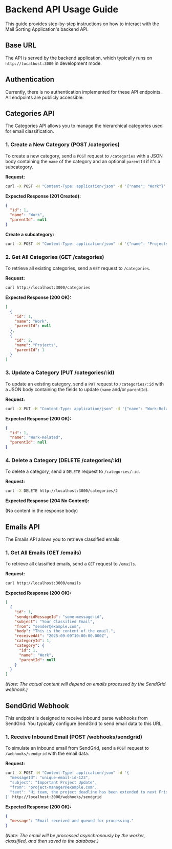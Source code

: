 # Backend API Usage Guide

This guide provides step-by-step instructions on how to interact with the Mail Sorting Application's backend API.

## Base URL

The API is served by the backend application, which typically runs on `http://localhost:3000` in development mode.

## Authentication

Currently, there is no authentication implemented for these API endpoints. All endpoints are publicly accessible.

## Categories API

The Categories API allows you to manage the hierarchical categories used for email classification.

### 1. Create a New Category (POST /categories)

To create a new category, send a `POST` request to `/categories` with a JSON body containing the `name` of the category and an optional `parentId` if it's a subcategory.

**Request:**

```bash
curl -X POST -H "Content-Type: application/json" -d '{"name": "Work"}' http://localhost:3000/categories
```

**Expected Response (201 Created):**

```json
{
  "id": 1,
  "name": "Work",
  "parentId": null
}
```

**Create a subcategory:**

```bash
curl -X POST -H "Content-Type: application/json" -d '{"name": "Projects", "parentId": 1}' http://localhost:3000/categories
```

### 2. Get All Categories (GET /categories)

To retrieve all existing categories, send a `GET` request to `/categories`.

**Request:**

```bash
curl http://localhost:3000/categories
```

**Expected Response (200 OK):**

```json
[
  {
    "id": 1,
    "name": "Work",
    "parentId": null
  },
  {
    "id": 2,
    "name": "Projects",
    "parentId": 1
  }
]
```

### 3. Update a Category (PUT /categories/:id)

To update an existing category, send a `PUT` request to `/categories/:id` with a JSON body containing the fields to update (`name` and/or `parentId`).

**Request:**

```bash
curl -X PUT -H "Content-Type: application/json" -d '{"name": "Work-Related"}' http://localhost:3000/categories/1
```

**Expected Response (200 OK):**

```json
{
  "id": 1,
  "name": "Work-Related",
  "parentId": null
}
```

### 4. Delete a Category (DELETE /categories/:id)

To delete a category, send a `DELETE` request to `/categories/:id`.

**Request:**

```bash
curl -X DELETE http://localhost:3000/categories/2
```

**Expected Response (204 No Content):**

(No content in the response body)

## Emails API

The Emails API allows you to retrieve classified emails.

### 1. Get All Emails (GET /emails)

To retrieve all classified emails, send a `GET` request to `/emails`.

**Request:**

```bash
curl http://localhost:3000/emails
```

**Expected Response (200 OK):**

```json
[
  {
    "id": 1,
    "sendgridMessageId": "some-message-id",
    "subject": "Your Classified Email",
    "from": "sender@example.com",
    "body": "This is the content of the email.",
    "receivedAt": "2025-09-09T10:00:00.000Z",
    "categoryId": 1,
    "category": {
      "id": 1,
      "name": "Work",
      "parentId": null
    }
  }
]
```
*(Note: The actual content will depend on emails processed by the SendGrid webhook.)*

## SendGrid Webhook

This endpoint is designed to receive inbound parse webhooks from SendGrid. You typically configure SendGrid to send email data to this URL.

### 1. Receive Inbound Email (POST /webhooks/sendgrid)

To simulate an inbound email from SendGrid, send a `POST` request to `/webhooks/sendgrid` with the email data.

**Request:**

```bash
curl -X POST -H "Content-Type: application/json" -d '{
  "messageId": "unique-email-id-123",
  "subject": "Important Project Update",
  "from": "project-manager@example.com",
  "text": "Hi team, the project deadline has been extended to next Friday. Please adjust your schedules accordingly."
}' http://localhost:3000/webhooks/sendgrid
```

**Expected Response (200 OK):**

```json
{
  "message": "Email received and queued for processing."
}
```
*(Note: The email will be processed asynchronously by the worker, classified, and then saved to the database.)*
